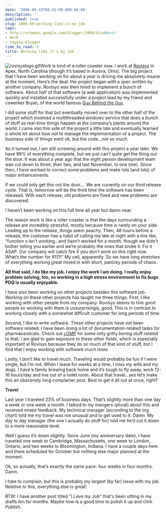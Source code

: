 ```yaml
---
date: '2006-09-15T04:42:00.000-04:00'
description: ''
published: true
slug: 2006-09-working-like-it-my-job
tags:
- http://schemas.google.com/blogger/2008/kind#post
- Work
- legacy-blogger
time_to_read: 5
title: Working like it's my Job
---
```


![rovisyslogo.gif](rovisyslogo.gif)Work is kind of a roller coaster now. I work at [Rovisys](http://www.rovisys.com/) in Apex, North Carolina (though it’s based in Aurora, Ohio). The big project that I have been working on for about a year is driving me absolutely insane at the moment. Here’s the deal: the project began with a spec written by another company. Rovisys was then hired to implement a bunch of software. About half of that software (a web application) was implemented quickly and installed successfully under a project lead by my friend and coworker Bryan, of the world famous [Guy Behind the Guy](http://guybehindtheguy.blogspot.com/).

I did some stuff for that but eventually moved over to the other half of the project which involved a multithreaded windows service that does a bunch of stuff as real-time things happen at the company’s plants around the world. I came into this side of the project a little late and eventually learned a whole lot about how *not* to manage the implementation of a project. The business side of things went ok, but the code…not so much.

As it turned out, I am still screwing around with this project a year later. We have 99% of everything complete, but we just can’t quite get the thing out the door. It was about a year ago that the eight person development team was cut down to three, then two, and last November, to one (me). Since then, I have worked to correct some problems and make lots (and lots) of major enhancements.

If we could only get this out the door…. We are currently on our third release cycle. That is, tomorrow will be the third time the software has been released. With each release, old problems are fixed and new problems are discovered.

I haven’t been working on this full time all year but damn near.

The reason work is like a roller coaster is that the days surrounding a release are incredibly stressful, mostly because time is rarely on your side. Leading up to the release, things seem peachy. Then, 48 hours before a release, the customer has a habit of calling me late at night with a line like, “function x isn’t working…and hasn’t worked for a month, though we didn’t bother telling you earlier and we’re probably the ones that broke it. Fix it ASAP. Our company will catch fire if you don’t work on this right now. What’s the number for 911?!” My cell, apparently. So we have long stretches of everything working great mixed in with short, panicky periods of chaos.

<strong>All that said, I do like my job. I enjoy the work I am doing. I really enjoy problem solving, too, so working in a high stress environment to fix bugs PDQ is usually enjoyable.</strong>

I have also been working on other projects besides this software job. Working on these other projects has taught me three things. First, I like working with other people from my company. Rovisys seems to hire good people so working with them is unsurprisingly, good. This is in contrast to working closely with a somewhat difficult customer for long periods of time.

Second, I like to write software. These other projects have *not* been software related. I have been doing a lot of documentation-related tasks for pharmaceuticals. Check out [cGMP](http://en.wikipedia.org/wiki/Current_good_manufacturing_practice) for some nitty gritty boring stuff related to that. I am glad to gain exposure to these other fields, which is especially important at Rovisys because they do so much of that kind of stuff, but I find that I enjoy working with software much more.

Lastly, I don’t like to travel much. Traveling would probably be fun if I were single, but I’m not. When I leave for weeks at a time, I miss my wife and my dogs. I have a family brewing back home and it’s tough to fly away, work 12-16 hours/day and live out of a hotel room. About that travel…yes let’s make this an obscenely long complainer post. Best to get it all out at once, right?

<strong>Travel</strong>

Last year I traveled 23% of business days. That’s slightly more than one day a week or one week a month. I talked to my mangers (plural) about this and received mixed feedback. My technical manager (according to the org chart) told me my travel was not unusual and to get used to it. Damn. My day to day manager (the one I actually do stuff for) told me he’d cut it down to a more reasonable level.

Well I guess it’s down slightly. Since June (my anniversary date), I have traveled one week to Cambridge, Massachusetts, one week to London, Ontario, and two weeks to Bloomington, Indiana. I have a couple days here and there scheduled for October but nothing else major planned at the moment.

Ok, so actually, that’s exactly the same pace: four weeks in four months. Damn.

I hate to complain, but this is probably my largest (by far) issue with my job. Relative to this, everything else is great!

BTW: I have another post titled "I Love my Job" that's been sitting in my drafts bin for months. Maybe now is a good time to polish it up and click *Publish*.